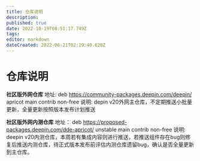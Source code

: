 ```yaml
---
title: 仓库说明
description: 
published: true
date: 2022-10-19T08:51:17.749Z
tags: 
editor: markdown
dateCreated: 2022-06-21T02:19:40.620Z
---
```


# 仓库说明
**社区版外网仓库**
地址: deb https://community-packages.deepin.com/deepin/ apricot main contrib non-free 
说明: depin v20外网主仓库，不定期推送小批量更新，全量更新按照版本发布计划推送

**社区版外网内测仓库**
地址： deb https://proposed-packages.deepin.com/dde-apricot/ unstable main contrib non-free
说明:  deepin v20内测仓库，本周若有集成内容则进行推送，若推送组件存在bug则修复后推送内测仓库，待正式版本发布前评估内测仓库遗留bug，确认是否全量更新到主仓库。